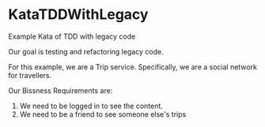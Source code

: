 # KataTDDWithLegacy
Example Kata of TDD with legacy code

Our goal is testing and refactoring legacy code.

For this example, we are a Trip service. Specifically, we are a social network for travellers.

Our Bissness Requirements are:
1. We need to be logged in to see the content.
2. We need to be a friend to see someone else's trips
